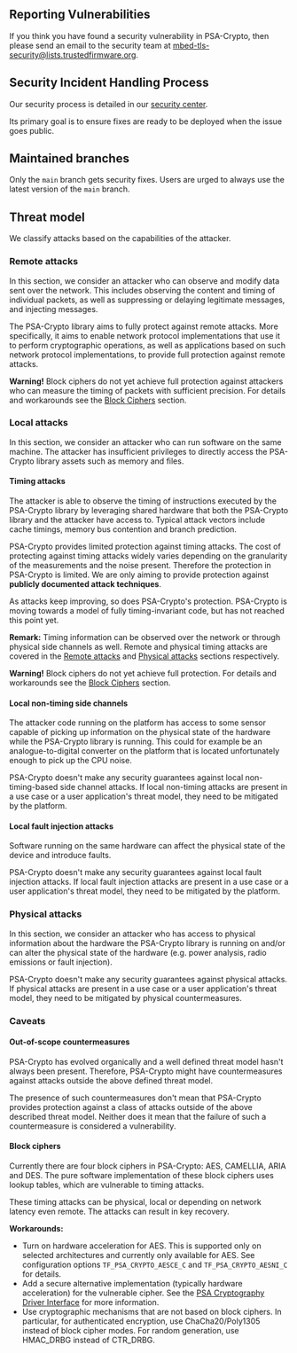 ## Reporting Vulnerabilities

If you think you have found a security vulnerability in PSA-Crypto, then please
send an email to the security team at
<mbed-tls-security@lists.trustedfirmware.org>.

## Security Incident Handling Process

Our security process is detailed in our
[security
center](https://developer.trustedfirmware.org/w/mbed-tls/security-center/).

Its primary goal is to ensure fixes are ready to be deployed when the issue
goes public.

## Maintained branches

Only the `main` branch gets security fixes. Users are urged to always use the
latest version of the `main` branch.

## Threat model

We classify attacks based on the capabilities of the attacker.

### Remote attacks

In this section, we consider an attacker who can observe and modify data sent
over the network. This includes observing the content and timing of individual
packets, as well as suppressing or delaying legitimate messages, and injecting
messages.

The PSA-Crypto library aims to fully protect against remote attacks. More
specifically, it aims to enable network protocol implementations that use it to
perform cryptographic operations, as well as applications based on such network
protocol implementations, to provide full protection against remote attacks.

**Warning!** Block ciphers do not yet achieve full protection against attackers
who can measure the timing of packets with sufficient precision. For details
and workarounds see the [Block Ciphers](#block-ciphers) section.

### Local attacks

In this section, we consider an attacker who can run software on the same
machine. The attacker has insufficient privileges to directly access the
PSA-Crypto library assets such as memory and files.

#### Timing attacks

The attacker is able to observe the timing of instructions executed by
the PSA-Crypto library by leveraging shared hardware that both the PSA-Crypto
library and the attacker have access to. Typical attack vectors include cache
timings, memory bus contention and branch prediction.

PSA-Crypto provides limited protection against timing attacks. The cost of
protecting against timing attacks widely varies depending on the granularity of
the measurements and the noise present. Therefore the protection in PSA-Crypto
is limited. We are only aiming to provide protection against
**publicly documented attack techniques**.

As attacks keep improving, so does PSA-Crypto's protection. PSA-Crypto is
moving towards a model of fully timing-invariant code, but has not reached this
point yet.

**Remark:** Timing information can be observed over the network or through
physical side channels as well. Remote and physical timing attacks are covered
in the [Remote attacks](remote-attacks) and [Physical
attacks](physical-attacks) sections respectively.

**Warning!** Block ciphers do not yet achieve full protection. For
details and workarounds see the [Block Ciphers](#block-ciphers) section.

#### Local non-timing side channels

The attacker code running on the platform has access to some sensor capable of
picking up information on the physical state of the hardware while the
PSA-Crypto library is running. This could for example be an analogue-to-digital
converter on the platform that is located unfortunately enough to pick up the
CPU noise.

PSA-Crypto doesn't make any security guarantees against local non-timing-based
side channel attacks. If local non-timing attacks are present in a use case or
a user application's threat model, they need to be mitigated by the platform.

#### Local fault injection attacks

Software running on the same hardware can affect the physical state of the
device and introduce faults.

PSA-Crypto doesn't make any security guarantees against local fault injection
attacks. If local fault injection attacks are present in a use case or a user
application's threat model, they need to be mitigated by the platform.

### Physical attacks

In this section, we consider an attacker who has access to physical information
about the hardware the PSA-Crypto library is running on and/or can alter the
physical state of the hardware (e.g. power analysis, radio emissions or fault
injection).

PSA-Crypto doesn't make any security guarantees against physical attacks. If
physical attacks are present in a use case or a user application's threat
model, they need to be mitigated by physical countermeasures.

### Caveats

#### Out-of-scope countermeasures

PSA-Crypto has evolved organically and a well defined threat model hasn't always
been present. Therefore, PSA-Crypto might have countermeasures against attacks
outside the above defined threat model.

The presence of such countermeasures don't mean that PSA-Crypto provides
protection against a class of attacks outside of the above described threat
model. Neither does it mean that the failure of such a countermeasure is
considered a vulnerability.

#### Block ciphers

Currently there are four block ciphers in PSA-Crypto: AES, CAMELLIA, ARIA and
DES. The pure software implementation of these block ciphers uses lookup
tables, which are vulnerable to timing attacks.

These timing attacks can be physical, local or depending on network latency
even remote. The attacks can result in key recovery.

**Workarounds:**

- Turn on hardware acceleration for AES. This is supported only on selected
  architectures and currently only available for AES. See configuration options
  `TF_PSA_CRYPTO_AESCE_C` and `TF_PSA_CRYPTO_AESNI_C` for details.
- Add a secure alternative implementation (typically hardware acceleration) for
  the vulnerable cipher. See the [PSA Cryptography Driver Interface](
  docs/proposed/psa-driver-interface.md) for more information.
- Use cryptographic mechanisms that are not based on block ciphers. In
  particular, for authenticated encryption, use ChaCha20/Poly1305 instead of
  block cipher modes. For random generation, use HMAC\_DRBG instead of CTR\_DRBG.

